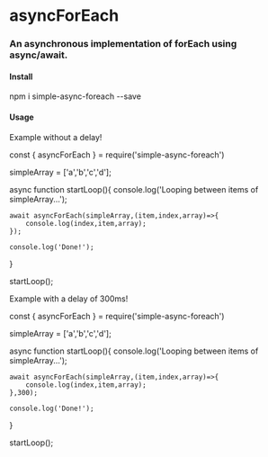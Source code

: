# asyncForEach
### An asynchronous implementation of forEach using async/await.

#### Install

npm i simple-async-foreach --save

#### Usage
Example without a delay!

const { asyncForEach } = require('simple-async-foreach')

simpleArray = ['a','b','c','d'];

async function startLoop(){
    console.log('Looping between items of simpleArray...');

    await asyncForEach(simpleArray,(item,index,array)=>{
        console.log(index,item,array);
    });
    
    console.log('Done!');
}

startLoop();


Example with a delay of 300ms!

const { asyncForEach } = require('simple-async-foreach')

simpleArray = ['a','b','c','d'];

async function startLoop(){
    console.log('Looping between items of simpleArray...');

    await asyncForEach(simpleArray,(item,index,array)=>{
        console.log(index,item,array);
    },300);
    
    console.log('Done!');
}

startLoop();
